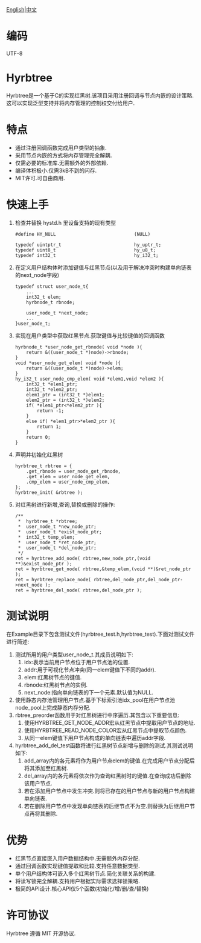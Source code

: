 [English](README.md)|[中文](README_zh.md)

#   编码
UTF-8

#   Hyrbtree
Hyrbtree是一个基于C的实现红黑树.该项目采用注册回调与节点内嵌的设计策略.这可以实现泛型支持并将内存管理的控制权交付给用户.

#   特点
-   通过注册回调函数完成用户类型的抽象.
-   采用节点内嵌的方式将内存管理完全解耦.
-   仅需必要的标准库.无需额外的外部依赖.
-   编译体积极小.仅需3kB不到的闪存.
-   MIT许可.可自由商用.

#   快速上手
1.  检查并替换 hystd.h 里设备支持的现有类型
    ```
    #define HY_NULL                             (NULL)

    typedef uintptr_t                           hy_uptr_t;
    typedef uint8_t 							hy_u8_t;
    typedef int32_t								hy_i32_t;
    ```
1.  在定义用户结构体时添加键值与红黑节点(以及用于解决冲突时构建单向链表的next_node字段)
    ```
    typedef struct user_node_t{
        ...
        int32_t elem;
        hyrbnode_t rbnode;

        user_node_t *next_node;
        ...
    }user_node_t;
    ```
1.  实现在用户类型中获取红黑节点.获取键值与比较键值的回调函数
    ```
    hyrbnode_t *user_node_get_rbnode( void *node ){
        return &((user_node_t *)node)->rbnode;
    }
    void *user_node_get_elem( void *node ){
        return &((user_node_t *)node)->elem;
    }
    hy_i32_t user_node_cmp_elem( void *elem1,void *elem2 ){
        int32_t *elem1_ptr;
        int32_t *elem2_ptr;
        elem1_ptr = (int32_t *)elem1;
        elem2_ptr = (int32_t *)elem2;
        if( *elem1_ptr<*elem2_ptr ){
            return -1;
        }
        else if( *elem1_ptr>*elem2_ptr ){
            return 1;
        }
        return 0;
    }
    ```
1.  声明并初始化红黑树
    ```
    hyrbtree_t rbtree = {
        .get_rbnode = user_node_get_rbnode,
        .get_elem = user_node_get_elem,
        .cmp_elem = user_node_cmp_elem,
    };
    hyrbtree_init( &rbtree );
    ```
1.  对红黑树进行新增,查询,替换或删除的操作:
    ```
    /**
     *  hyrbtree_t *rbtree;
     *  user_node_t *new_node_ptr;
     *  user_node_t *exist_node_ptr;
     *  int32_t temp_elem;
     *  user_node_t *ret_node_ptr;
     *  user_node_t *del_node_ptr;
     */
    ret = hyrbtree_add_node( rbtree,new_node_ptr,(void **)&exist_node_ptr );
    ret = hyrbtree_get_node( rbtree,&temp_elem,(void **)&ret_node_ptr );
    ret = hyrbtree_replace_node( rbtree,del_node_ptr,del_node_ptr->next_node );
    ret = hyrbtree_del_node( rbtree,del_node_ptr );
    ```
    
#   测试说明
在Example目录下包含测试文件(hyrbtree_test.h,hyrbtree_test).下面对测试文件进行简述:
1.  测试所用的用户类型user_node_t.其成员说明如下:
    1.  idx:表示当前用户节点位于用户节点池的位置.
    1.  addr:用于可视化节点冲突(同一elem键值下不同的addr).
    1.  elem:红黑树节点的键值.
    1.  rbnode:红黑树节点的实例.
    1.  next_node:指向单向链表的下一个元素.默认值为NULL.
1.  使用静态内存池管理用户节点.基于下标索引池idx_pool在用户节点池node_pool上完成静态内存分配.
1.  rbtree_preorder函数用于对红黑树进行中序遍历.其包含以下重要信息:
    1.  使用HYRBTREE_GET_NODE_ADDR宏从红黑节点中提取用户节点的地址.
    1.  使用HYRBTREE_READ_NODE_COLOR宏从红黑节点中提取节点颜色.
    1.  从同一elem键值下用户节点构成的单向链表中遍历addr字段.
1.  hyrbtree_add_del_test函数将进行红黑树节点新增与删除的测试.其测试说明如下:
    1.  add_array内的各元素将作为用户节点elem的键值.在完成用户节点分配后将其添加至红黑树.
    1.  del_array内的各元素将依次作为查询红黑树时的键值.在查询成功后删除该用户节点.
    1.  若在添加用户节点中发生冲突.则将已存在的用户节点与新的用户节点构建单向链表.
    1.  若在删除用户节点中发现单向链表的后继节点不为空.则替换为后继用户节点再将其删除.

#   优势
-   红黑节点直接嵌入用户数据结构中.无需额外内存分配.
-   通过回调函数实现键值提取和比较.支持任意数据类型.
-   单个用户结构体可嵌入多个红黑树节点.简化关联关系的构建.
-   将读写锁完全解耦.支持用户根据实际需求选择锁策略.
-   极简的API设计.核心API仅5个函数(初始化/增/删/查/替换)

#   许可协议
Hyrbtree 遵循 MIT 开源协议.
